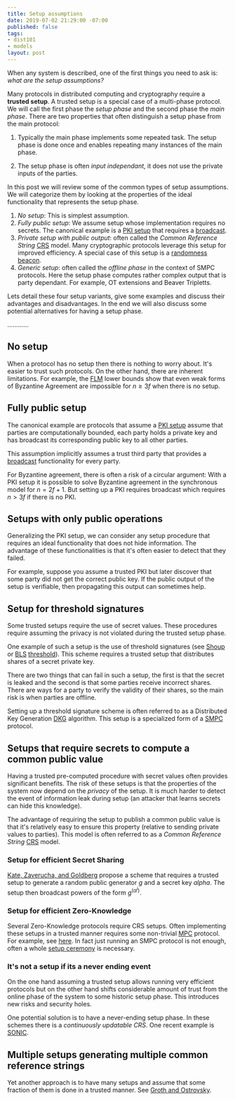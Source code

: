 ```yaml
---
title: Setup assumptions
date: 2019-07-02 21:29:00 -07:00
published: false
tags:
- dist101
- models
layout: post
---
```


When any system is described, one of the first things you need to ask is: *what are the setup assumptions?*

Many protocols in distributed computing and cryptography require a **trusted setup**. A trusted setup is a special case of a multi-phase protocol. We will call the first phase the *setup phase* and the second phase the *main phase*. There are two properties that often distinguish a setup phase from the main protocol:

1. Typically the main phase implements some repeated task. The setup phase is done once and enables repeating many instances of the main phase.

2. The setup phase is often *input independant*, it does not use the private inputs of the parties.


In this post we will review some of the common types of setup assumptions. We will categorize them by looking at the properties of the ideal functionality that represents the setup phase.

1. *No setup*: This is simplest assumption.
2. *Fully public setup*: We assume setup whose implementation requires no secrets. The canonical example is a [PKI setup](https://en.wikipedia.org/wiki/Public_key_infrastructure) that requires a [broadcast](https://ittaiab.github.io/2019-06-27-defining-consensus/).
3. *Private setup with public output*: often called the *Common Reference String* [CRS](https://en.wikipedia.org/wiki/Common_reference_string_model) model. Many cryptographic protocols leverage this setup for improved efficiency. A special case of this setup is a [randomness beacon](...).
4. *Generic setup*: often called the *offline phase* in the context of SMPC protocols. Here the setup phase computes rather complex output that is party dependant. For example, OT extensions and Beaver Tripletts.

Lets detail these four setup variants, give some examples and discuss their advantages and disadvantages. In the end we will also discuss some potential alternatives for having a setup phase.

............


## No setup
When a protocol has no setup then there is nothing to worry about. It's easier to trust such protocols. On the other hand, there are inherent limitations. For example, the [FLM](https://groups.csail.mit.edu/tds/papers/Lynch/FischerLynchMerritt-dc.pdf) lower bounds show that even weak forms of Byzantine Agreement are impossible for $n \geq 3f$ when there is no setup.



## Fully public setup

The canonical example are protocols that assume a [PKI setup](https://en.wikipedia.org/wiki/Public_key_infrastructure) assume that parties are computationally bounded, each party holds a private key and has broadcast its corresponding public key to all other parties.

This assumption implicitly assumes a trust third party that provides a [broadcast](https://ittaiab.github.io/2019-06-27-defining-consensus/) functionality for every party. 

For Byzantine agreement, there is often a risk of a circular argument: With a PKI setup it is possible to solve Byzantine agreement in the synchronous model for $n=2f+1$. But setting up a PKI requires broadcast which requires $n>3f$ if there is no PKI.

## Setups with only public operations

Generalizing the PKI setup, we can consider any setup procedure that requires an ideal functionality that does not hide information. The advantage of these functionalities is that it's often easier to detect that they failed. 

For example, suppose you assume a trusted PKI but later discover that some party did not get the correct public key. If the public output of the setup is verifiable, then propagating this output can sometimes help.

## Setup for threshold signatures

Some trusted setups require the use of secret values. These procedures require assuming the privacy is not violated during the trusted setup phase.

One example of such a setup is the use of threshold signatures (see [Shoup](https://www.iacr.org/archive/eurocrypt2000/1807/18070209-new.pdf) or [BLS](https://www.iacr.org/archive/asiacrypt2001/22480516.pdf) [threshold](https://www.iacr.org/archive/pkc2003/25670031/25670031.pdf)). This scheme requires a trusted setup that distributes shares of a secret private key.

There are two things that can fail in such a setup, the first is that the secret is leaked and the second is that some parties receive incorrect shares. There are ways for a party to verify the validity of their shares, so the main risk is when parties are offline.

Setting up a threshold signature scheme is often referred to as a Distributed Key Generation [DKG](https://en.wikipedia.org/wiki/Distributed_key_generation) algorithm. This setup is a specialized form of a [SMPC](https://en.wikipedia.org/wiki/Secure_multi-party_computation) protocol.
 

## Setups that require secrets to compute a common public value

Having a trusted pre-computed procedure with secret values often provides significant benefits.  The risk of these setups is that the properties of the system now depend on the *privacy* of the setup. It is much harder to detect the event of information leak during setup (an attacker that learns secrets can hide this knowledge).

The advantage of requiring the setup to publish a common public value is that it's relatively easy to ensure this property (relative to sending private values to parties). This model is often referred to as a *Common Reference String* [CRS](https://en.wikipedia.org/wiki/Common_reference_string_model) model.



### Setup for efficient Secret Sharing
[Kate, Zaverucha, and Goldberg](https://www.cypherpunks.ca/~iang/pubs/PolyCommit-AsiaCrypt.pdf) propose a scheme that requires a trusted setup to generate a random public generator $g$ and a secret key $alpha$. The setup then broadcast powers of the form $g^(\alpha^i)$. 

### Setup for efficient Zero-Knowledge
Several Zero-Knowledge protocols require CRS setups. Often implementing these setups in a trusted manner requires some non-trivial [MPC](http://u.cs.biu.ac.il/~lindell/MPC-resources.html) protocol. For example, see [here](https://eprint.iacr.org/2017/1050). In fact just running an SMPC protocol is not enough, often a whole [setup ceremony](https://z.cash/technology/paramgen/) is necessary.

### It's not a setup if its a never ending event
On the one hand assuming a trusted setup allows running very efficient protocols but on the other hand shifts considerable amount of trust from the online phase of the system to some historic setup phase. This introduces new risks and security holes. 

One potential solution is to have a never-ending setup phase. In these schemes there is a *continuously updatable CRS*. One recent example is [SONIC](https://eprint.iacr.org/2019/099.pdf).

## Multiple setups generating multiple common reference strings
Yet another approach is to have many setups and assume that some fraction of them is done in a trusted manner. See [Groth and Ostrovsky](https://eprint.iacr.org/2006/407.pdf).
